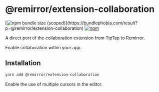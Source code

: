 # @remirror/extension-collaboration

[![npm bundle size (scoped)](https://img.shields.io/bundlephobia/minzip/@remirror/extension-collaboration.svg?)](https://bundlephobia.com/result?p=@remirror/extension-collaboration) [![npm](https://img.shields.io/npm/dm/@remirror/extension-collaboration.svg?&logo=npm)](https://www.npmjs.com/package/@remirror/extension-collaboration)

A direct port of the collaboration extension from TipTap to Remirror.

Enable collaboration within your app.

## Installation

```bash
yarn add @remirror/extension-collaboration
```

Enable the use of multiple cursors in the editor.
